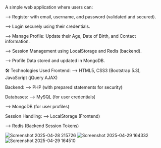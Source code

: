 A simple web application where users can:

--> Register with email, username, and password (validated and secured).

--> Login securely using their credentials.

--> Manage Profile: Update their Age, Date of Birth, and Contact information.

--> Session Management using LocalStorage and Redis (backend).

--> Profile Data stored and updated in MongoDB.

🛠️ Technologies Used
Frontend:
--> HTML5, CSS3 (Bootstrap 5.3), JavaScript (jQuery AJAX)

Backend:
--> PHP (with prepared statements for security)

Databases:
--> MySQL (for user credentials)

--> MongoDB (for user profiles)

Session Handling:
--> LocalStorage (Frontend)

--> Redis (Backend Session Tokens)

![Screenshot 2025-04-28 215726](https://github.com/user-attachments/assets/547963e2-1c22-4a08-94bd-49ce8245284b)
![Screenshot 2025-04-29 164332](https://github.com/user-attachments/assets/8a811dc1-2a7b-4f6b-bc42-cb7dc5f97fff)
![Screenshot 2025-04-29 164510](https://github.com/user-attachments/assets/c3f314f6-9334-4a85-9e78-e37ff0e2a8a5)



